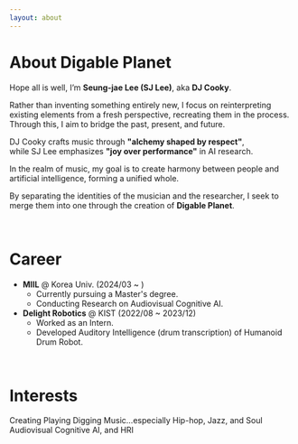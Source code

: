 ```yaml
---
layout: about 
---
```


# About Digable Planet
Hope all is well, I’m **Seung-jae Lee (SJ Lee)**, aka **DJ Cooky**.

Rather than inventing something entirely new, I focus on reinterpreting existing elements from a fresh perspective, recreating them in the process.  
Through this, I aim to bridge the past, present, and future.

DJ Cooky crafts music through **"alchemy shaped by respect"**,  
while SJ Lee emphasizes **"joy over performance"** in AI research.

In the realm of music, my goal is to create harmony between people and artificial intelligence, forming a unified whole.

By separating the identities of the musician and the researcher, I seek to merge them into one through the creation of **Digable Planet**.

<br/>

# Career
* **MIIL** @ Korea Univ. (2024/03 ~ )
  * Currently pursuing a Master's degree.
  * Conducting Research on Audiovisual Cognitive AI.
* **Delight Robotics** @ KIST (2022/08 ~ 2023/12)
  * Worked as an Intern.
  * Developed Auditory Intelligence (drum transcription) of Humanoid Drum Robot.
  


<br/>

# Interests
Creating Playing Digging Music...especially Hip-hop, Jazz, and Soul  
Audiovisual Cognitive AI, and HRI
